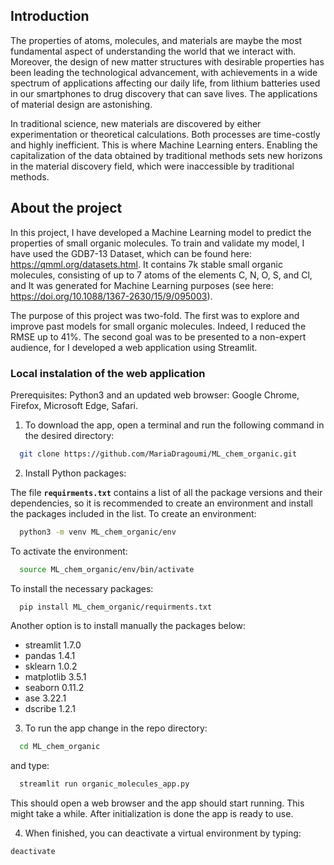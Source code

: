 
## Introduction
The properties of atoms, molecules, and materials are maybe the most fundamental aspect of understanding the world that we interact with.
Moreover, the design of new matter structures with desirable properties has been leading the technological advancement, with achievements in a wide spectrum of applications affecting our daily life, from lithium batteries used in our smartphones to drug discovery that can save lives. The applications of material design are astonishing.

In traditional science, new materials are discovered by either experimentation or theoretical calculations. Both processes are time-costly and highly inefficient. 
This is where Machine Learning enters. Enabling the capitalization of the data obtained by traditional methods sets new horizons in the material discovery field, which were inaccessible by traditional methods. 

## About the project

In this project, I have developed a Machine Learning model to predict the properties of small organic molecules. 
To train and validate my model, I have used the GDB7-13 Dataset, which can be found here: https://qmml.org/datasets.html. It contains 7k stable small organic molecules, consisting of up to 7 atoms of the elements C, N, O, S, and Cl, and It was generated for Machine Learning purposes (see here: https://doi.org/10.1088/1367-2630/15/9/095003).

The purpose of this project was two-fold. The first was to explore and improve past models for small organic molecules. Indeed, I reduced the RMSE up to 41%. 
The second goal was to be presented to a non-expert audience, for I developed a web application using Streamlit. 

### Local instalation of the web application

Prerequisites: Python3 and an updated web browser: Google Chrome, Firefox, Microsoft Edge, Safari.

1) To download the app, open a terminal and run the following command in the desired directory:
```sh
  git clone https://github.com/MariaDragoumi/ML_chem_organic.git 
```
2) Install Python packages:

The file **`requirments.txt`** contains a list of all the package versions and their dependencies, so it is recommended to create an environment and install the packages included in the list. To create an environment:
```sh
  python3 -m venv ML_chem_organic/env
```
To activate the environment:
```sh
  source ML_chem_organic/env/bin/activate
```
To install the necessary packages:
```sh
  pip install ML_chem_organic/requirments.txt
```

Another option is to install manually the packages below: 
- streamlit     1.7.0
- pandas        1.4.1
- sklearn       1.0.2
- matplotlib    3.5.1
- seaborn       0.11.2
- ase           3.22.1
- dscribe       1.2.1

3) To run the app change in the repo directory:
```sh
  cd ML_chem_organic
```
and type:
```sh
  streamlit run organic_molecules_app.py
```

This should open a web browser and the app should start running. This might take a while. After initialization is done the app is ready to use.


4) When finished, you can deactivate a virtual environment by typing:
```sh
deactivate
```



